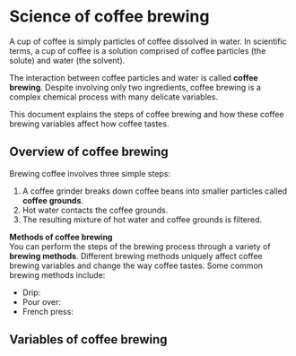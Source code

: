 # Science of coffee brewing 

A cup of coffee is simply particles of coffee dissolved in water. In scientific terms, a cup of coffee is a solution comprised of coffee particles (the solute) and water (the solvent).

The interaction between coffee particles and water is called **coffee brewing**. Despite involving only two ingredients, coffee brewing is a complex chemical process with many delicate variables.

This document explains the steps of coffee brewing and how these coffee brewing variables affect how coffee tastes. 

## Overview of coffee brewing    
Brewing coffee involves three simple steps: 
1. A coffee grinder breaks down coffee beans into smaller particles called **coffee grounds**. 
2. Hot water contacts the coffee grounds. 
3. The resulting mixture of hot water and coffee grounds is filtered. 

**Methods of coffee brewing**<br> 
You can perform the steps of the brewing process through a variety of **brewing methods**. Different brewing methods uniquely affect coffee brewing variables and change the way coffee tastes. Some common brewing methods include: 
- Drip:
- Pour over:
- French press:

## Variables of coffee brewing 

